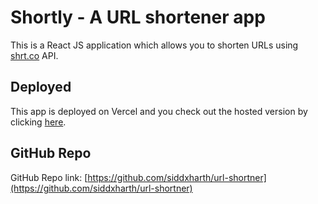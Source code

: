 # Shortly - A URL shortener app

This is a React JS application which allows you to shorten URLs using [shrt.co](https://shrtco.de/) API.

## Deployed

This app is deployed on Vercel and you check out the hosted version by clicking [here](https://url-shortner-lime.vercel.app/).

## GitHub Repo

GitHub Repo link: [https://github.com/siddxharth/url-shortner](https://github.com/siddxharth/url-shortner)